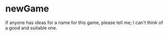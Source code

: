 # newGame

If anyone has ideas for a name for this game, please tell me; I can't think of a good and suitable one. 
